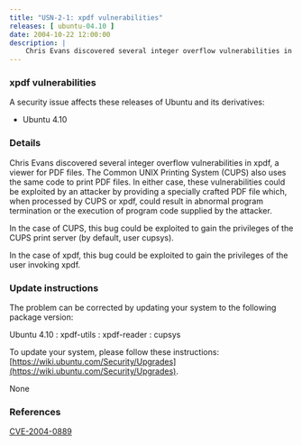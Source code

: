 ```yaml
---
title: "USN-2-1: xpdf vulnerabilities"
releases: [ ubuntu-04.10 ]
date: 2004-10-22 12:00:00
description: |
    Chris Evans discovered several integer overflow vulnerabilities in xpdf, a viewer for PDF files.  The Common UNIX Printing System (CUPS) also uses the same code to print PDF files.  In either case, these vulnerabilities could be exploited by an attacker by providing a specially crafted PDF file which, when processed by CUPS or xpdf, could result in abnormal program termination or the execution of program code supplied by the attacker.
--- 
```

 
### xpdf vulnerabilities

A security issue affects these releases of Ubuntu and its derivatives:

* Ubuntu 4.10

### Details

Chris Evans discovered several integer overflow vulnerabilities in xpdf, a viewer for PDF files. The Common UNIX Printing System (CUPS) also uses the same code to print PDF files. In either case, these vulnerabilities could be exploited by an attacker by providing a specially crafted PDF file which, when processed by CUPS or xpdf, could result in abnormal program termination or the execution of program code supplied by the attacker.

In the case of CUPS, this bug could be exploited to gain the privileges of the CUPS print server (by default, user cupsys).

In the case of xpdf, this bug could be exploited to gain the privileges of the user invoking xpdf.

### Update instructions

The problem can be corrected by updating your system to the following package version:

Ubuntu 4.10
 : xpdf-utils 
 : xpdf-reader 
 : cupsys 

To update your system, please follow these instructions: [https://wiki.ubuntu.com/Security/Upgrades](https://wiki.ubuntu.com/Security/Upgrades).

None

### References

 [CVE-2004-0889](http://people.ubuntu.com/~ubuntu-security/cve/CVE-2004-0889)
 
